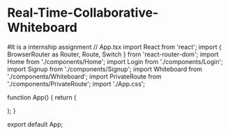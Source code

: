 # Real-Time-Collaborative-Whiteboard
#It is a internship assignment
// App.tsx
import React from 'react';
import { BrowserRouter as Router, Route, Switch } from 'react-router-dom';
import Home from './components/Home';
import Login from './components/Login';
import Signup from './components/Signup';
import Whiteboard from './components/Whiteboard';
import PrivateRoute from './components/PrivateRoute';
import './App.css';

function App() {
  return (
    <Router>
      <div className="App">
        <Switch>
          <Route exact path="/" component={Home} />
          <Route path="/login" component={Login} />
          <Route path="/signup" component={Signup} />
          <PrivateRoute path="/whiteboard" component={Whiteboard} />
        </Switch>
      </div>
    </Router>
  );
}

export default App;
